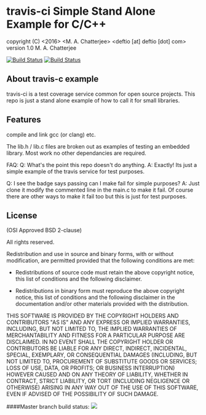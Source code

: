 
# travis-ci Simple Stand Alone Example for C/C++

copyright (C) <2016>  <M. A. Chatterjee>  <deftio [at] deftio [dot] com>
version 1.0 M. A. Chatterjee

[![Build Status](https://travis-ci.org/deftio/travis-ci-cpp-example.png)](https://travis-ci.org/deftio/travis-ci-cpp-example)
[![Build Status](https://travis-ci.org/deftio/travis-ci-cpp-example.svg?branch=master)](https://travis-ci.org/deftio/travis-ci-cpp-example)

## About travis-c example

travis-ci is a test coverage service common for open source projects.  This repo is just a stand alone example of how to call it for small libraries.


## Features


compile and link gcc (or clang) etc.

The lib.h / lib.c files are broken out as examples of testing an embedded library.  Most work
no other dependancies are required.



FAQ:
Q: What's the point this repo doesn't do anything.
A: Exactly!  Its just a simple example of the travis service for test purposes.

Q: I see the badge says passing can I make fail for simple purposes?
A: Just clone it modify the commented line in the main.c to make it fail.  Of course there are other ways to make it fail too but this is just for test purposes.


## License

(OSI Approved BSD 2-clause)

All rights reserved.

Redistribution and use in source and binary forms, with or without
modification, are permitted provided that the following conditions are met:

* Redistributions of source code must retain the above copyright notice, this
  list of conditions and the following disclaimer.

* Redistributions in binary form must reproduce the above copyright notice,
  this list of conditions and the following disclaimer in the documentation
  and/or other materials provided with the distribution.

THIS SOFTWARE IS PROVIDED BY THE COPYRIGHT HOLDERS AND CONTRIBUTORS "AS IS"
AND ANY EXPRESS OR IMPLIED WARRANTIES, INCLUDING, BUT NOT LIMITED TO, THE
IMPLIED WARRANTIES OF MERCHANTABILITY AND FITNESS FOR A PARTICULAR PURPOSE ARE
DISCLAIMED. IN NO EVENT SHALL THE COPYRIGHT HOLDER OR CONTRIBUTORS BE LIABLE
FOR ANY DIRECT, INDIRECT, INCIDENTAL, SPECIAL, EXEMPLARY, OR CONSEQUENTIAL
DAMAGES (INCLUDING, BUT NOT LIMITED TO, PROCUREMENT OF SUBSTITUTE GOODS OR
SERVICES; LOSS OF USE, DATA, OR PROFITS; OR BUSINESS INTERRUPTION) HOWEVER
CAUSED AND ON ANY THEORY OF LIABILITY, WHETHER IN CONTRACT, STRICT LIABILITY,
OR TORT (INCLUDING NEGLIGENCE OR OTHERWISE) ARISING IN ANY WAY OUT OF THE USE
OF THIS SOFTWARE, EVEN IF ADVISED OF THE POSSIBILITY OF SUCH DAMAGE.


####Master branch build status: 
![](https://travis-ci.org/[deftio]/MovingHelper.svg?branch=master)